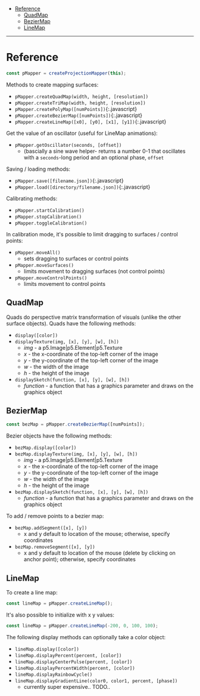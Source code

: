 - [Reference](#reference)
  - [QuadMap](#quadmap)
  - [BezierMap](#beziermap)
  - [LineMap](#linemap)

---
# Reference 

```javascript
const pMapper = createProjectionMapper(this);
```
  
Methods to create mapping surfaces:
* `pMapper.createQuadMap(width, height, [resolution])`
* `pMapper.createTriMap(width, height, [resolution])`
* `pMapper.createPolyMap([numPoints])`{:.javascript}
* `pMapper.createBezierMap([numPoints])`{:.javascript}
* `pMapper.createLineMap([x0], [y0], [x1], [y1])`{:.javascript}


Get the value of an oscillator (useful for LineMap animations):
* `pMapper.getOscillator(seconds, [offset])`
  * (bascially a sine wave helper- returns a number 0-1 that oscillates with a `seconds`-long period and an optional phase, `offset`
  
Saving / loading methods:
* `pMapper.save([filename.json])`{:.javascript}
* `pMapper.load([directory/filename.json])`{:.javascript}
  
Calibrating methods:
* `pMapper.startCalibration()`
* `pMapper.stopCalibration()`
* `pMapper.toggleCalibration()`
  
In calibration mode, it's possible to limit dragging to surfaces / control points:
* `pMapper.moveAll()`
  * sets dragging to surfaces or control points
* `pMapper.moveSurfaces()`
  * limits movement to dragging surfaces (not control points)
* `pMapper.moveControlPoints()`
  * limits movement to control points
  
## QuadMap
Quads do perspective matrix transformation of visuals (unlike the other surface objects). Quads have the following methods:
* `display([color])`
* `displayTexture(img, [x], [y], [w], [h])`
  * *img* - a p5.Image|p5.Element|p5.Texture
  * *x* - the x-coordinate of the top-left corner of the image
  * *y* - the y-coordinate of the top-left corner of the image
  * *w* - the width of the image
  * *h* - the height of the image
* `displaySketch(function, [x], [y], [w], [h])`
  * *function* - a function that has a graphics parameter and draws on the graphics object 

## BezierMap

```javascript
const bezMap = pMapper.createBezierMap([numPoints]);
```
  
Bezier objects have the following methods:
* `bezMap.display([color])`
* `bezMap.displayTexture(img, [x], [y], [w], [h])`
  * *img* - a p5.Image|p5.Element|p5.Texture
  * *x* - the x-coordinate of the top-left corner of the image
  * *y* - the y-coordinate of the top-left corner of the image
  * *w* - the width of the image
  * *h* - the height of the image
* `bezMap.displaySketch(function, [x], [y], [w], [h])`
  * *function* - a function that has a graphics parameter and draws on the graphics object 

To add / remove points to a bezier map:
* `bezMap.addSegment([x], [y])`
  * x and y default to location of the mouse; otherwise, specify coordinates
* `bezMap.removeSegment([x], [y])`
  * x and y default to location of the mouse (delete by clicking on anchor point); otherwise, specify coordinates

## LineMap

To create a line map:
```javascript
const lineMap = pMapper.createLineMap();
```

It's also possible to initialize with x y values:
```javascript
const lineMap = pMapper.createLineMap(-200, 0, 100, 100);
```

The following display methods can optionally take a color object:
* `lineMap.display([color])`
* `lineMap.displayPercent(percent, [color])`
* `lineMap.displayCenterPulse(percent, [color])`
* `lineMap.displayPercentWidth(percent, [color])`
* `lineMap.displayRainbowCycle()`
* `lineMap.displayGradientLine(color0, color1, percent, [phase])`
  * currently super expensive.. TODO..

